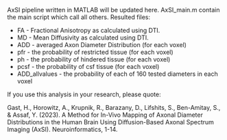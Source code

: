AxSI pipeline written in MATLAB will be updated here.
AxSI_main.m contain the main script which call all others.
Resulted files:
- FA - Fractional Anisotropy as calculated using DTI.
- MD - Mean Diffusivity as calculated using DTI.
- ADD - averaged Axon Diameter Distribution (for each voxel)
- pfr - the probability of restricted tissue (for each voxel)
- ph - the probability of hindered tissue (for each voxel)
- pcsf - the probability of csf tissue (for each voxel)
- ADD_allvalues - the probability of each of 160 tested diameters in each voxel

If you use this analysis in your research, please quote:

Gast, H., Horowitz, A., Krupnik, R., Barazany, D., Lifshits, S., Ben-Amitay, S., & Assaf, Y. (2023). A Method for In-Vivo Mapping of Axonal Diameter Distributions in the Human Brain Using Diffusion-Based Axonal Spectrum Imaging (AxSI). Neuroinformatics, 1-14.
